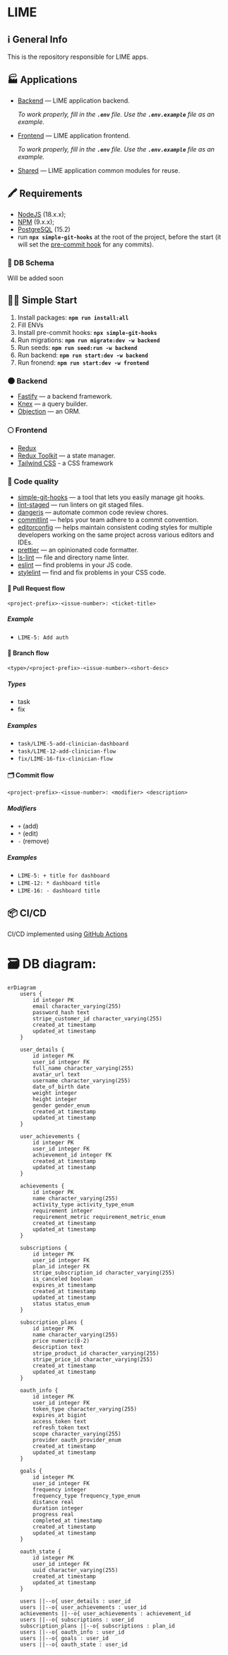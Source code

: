 # LIME

## ℹ️ General Info

This is the repository responsible for LIME apps.

## 🏭 Applications

-   [Backend](./backend) — LIME application backend.

    _To work properly, fill in the **`.env`** file. Use the **`.env.example`** file as an example._

-   [Frontend](./frontend) — LIME application frontend.

    _To work properly, fill in the **`.env`** file. Use the **`.env.example`** file as an example._

-   [Shared](./shared) — LIME application common modules for reuse.

## 🖍 Requirements

-   [NodeJS](https://nodejs.org/en/) (18.x.x);
-   [NPM](https://www.npmjs.com/) (9.x.x);
-   [PostgreSQL](https://www.postgresql.org/) (15.2)
-   run **`npx simple-git-hooks`** at the root of the project, before the start (it will set the [pre-commit hook](https://www.npmjs.com/package/simple-git-hooks) for any commits).

### 💽 DB Schema

Will be added soon

## 🏃‍♂️ Simple Start

1. Install packages: **`npm run install:all`**
2. Fill ENVs
3. Install pre-commit hooks: **`npx simple-git-hooks`**
4. Run migrations: **`npm run migrate:dev -w backend`**
5. Run seeds: **`npm run seed:run -w backend`**
6. Run backend: **`npm run start:dev -w backend`**
7. Run fronend: **`npm run start:dev -w frontend`**

### 🌑 Backend

-   [Fastify](https://www.fastify.io/) — a backend framework.
-   [Knex](https://knexjs.org/) — a query builder.
-   [Objection](https://vincit.github.io/objection.js/) — an ORM.

### 🌕 Frontend

-   [Redux](https://redux.js.org/)
-   [Redux Toolkit](https://redux-toolkit.js.org/) — a state manager.
-   [Tailwind CSS](https://tailwindcss.com/) - a CSS framework

### 🥊 Code quality

-   [simple-git-hooks](https://www.npmjs.com/package/simple-git-hooks) — a tool that lets you easily manage git hooks.
-   [lint-staged](https://www.npmjs.com/package/lint-staged) — run linters on git staged files.
-   [dangerjs](https://danger.systems/js/) — automate common code review chores.
-   [commitlint](https://commitlint.js.org/) — helps your team adhere to a commit convention.
-   [editorconfig](https://editorconfig.org/) — helps maintain consistent coding styles for multiple developers working on the same project across various editors and IDEs.
-   [prettier](https://prettier.io/) — an opinionated code formatter.
-   [ls-lint](https://ls-lint.org/) — file and directory name linter.
-   [eslint](https://eslint.org/) — find problems in your JS code.
-   [stylelint](https://stylelint.io/) — find and fix problems in your CSS code.

#### 🏅 Pull Request flow

```
<project-prefix>-<issue-number>: <ticket-title>
```

##### Example

-   `LIME-5: Add auth`

#### 🌳 Branch flow

```
<type>/<project-prefix>-<issue-number>-<short-desc>
```

##### Types

-   task
-   fix

##### Examples

-   `task/LIME-5-add-clinician-dashboard`
-   `task/LIME-12-add-clinician-flow`
-   `fix/LIME-16-fix-clinician-flow`

#### 🗂 Commit flow

```
<project-prefix>-<issue-number>: <modifier> <description>
```

##### Modifiers

-   `+` (add)
-   `*` (edit)
-   `-` (remove)

##### Examples

-   `LIME-5: + title for dashboard`
-   `LIME-12: * dashboard title`
-   `LIME-16: - dashboard title`

## 📦 CI/CD

CI/CD implemented using [GitHub Actions](https://docs.github.com/en/actions)

# 🗃️ DB diagram:

```mermaid
erDiagram
    users {
        id integer PK
        email character_varying(255)
        password_hash text
        stripe_customer_id character_varying(255)
        created_at timestamp
        updated_at timestamp
    }

    user_details {
        id integer PK
        user_id integer FK
        full_name character_varying(255)
        avatar_url text
        username character_varying(255)
        date_of_birth date
        weight integer
        height integer
        gender gender_enum
        created_at timestamp
        updated_at timestamp
    }

    user_achievements {
        id integer PK
        user_id integer FK
        achievement_id integer FK
        created_at timestamp
        updated_at timestamp
    }

    achievements {
        id integer PK
        name character_varying(255)
        activity_type activity_type_enum
        requirement integer
        requirement_metric requirement_metric_enum
        created_at timestamp
        updated_at timestamp
    }

    subscriptions {
        id integer PK
        user_id integer FK
        plan_id integer FK
        stripe_subscription_id character_varying(255)
        is_canceled boolean
        expires_at timestamp
        created_at timestamp
        updated_at timestamp
        status status_enum
    }

    subscription_plans {
        id integer PK
        name character_varying(255)
        price numeric(8-2)
        description text
        stripe_product_id character_varying(255)
        stripe_price_id character_varying(255)
        created_at timestamp
        updated_at timestamp
    }

    oauth_info {
        id integer PK
        user_id integer FK
        token_type character_varying(255)
        expires_at bigint
        access_token text
        refresh_token text
        scope character_varying(255)
        provider oauth_provider_enum
        created_at timestamp
        updated_at timestamp
    }

    goals {
        id integer PK
        user_id integer FK
        frequency integer
        frequency_type frequency_type_enum
        distance real
        duration integer
        progress real
        completed_at timestamp
        created_at timestamp
        updated_at timestamp
    }

    oauth_state {
        id integer PK
        user_id integer FK
        uuid character_varying(255)
        created_at timestamp
        updated_at timestamp
    }

    users ||--o{ user_details : user_id
    users ||--o{ user_achievements : user_id
    achievements ||--o{ user_achievements : achievement_id
    users ||--o{ subscriptions : user_id
    subscription_plans ||--o{ subscriptions : plan_id
    users ||--o{ oauth_info : user_id
    users ||--o{ goals : user_id
    users ||--o{ oauth_state : user_id
```
